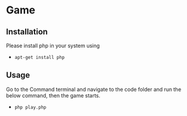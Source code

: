 # Game

## Installation
Please install php in your system
using 

* `apt-get install php`

## Usage

Go to the Command terminal and navigate to the code folder and run the below command, then the game starts.

* `php play.php`
